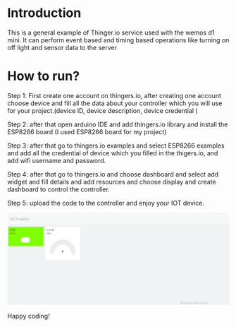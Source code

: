 # Introduction
This is a general example of Thinger.io service used with the wemos d1 mini. It can perform event based and timing based operations like turning on off light and sensor data to the server

# How to run?
Step 1: First create one account on thingers.io, after creating one account choose device and fill all the data about your controller which you will use for your project.(device ID, device description, device credential )</br>

Step 2: after that open arduino IDE and add thingers.io library and install the ESP8266 board (I used ESP8266 board for my project) </br>

Step 3: after that go to thingers.io examples and select ESP8266 examples and add all the credential of device which you filled in the thigers.io, and add wifi username and password. </br>

Step 4: after that go to thingers.io and choose dashboard and select add widget and fill details and add resources and choose display and create dashboard to control the controller. </br>

Step 5: upload the code to the controller and enjoy your IOT device.

<img src="thingersdashboard.png" />


Happy coding!
